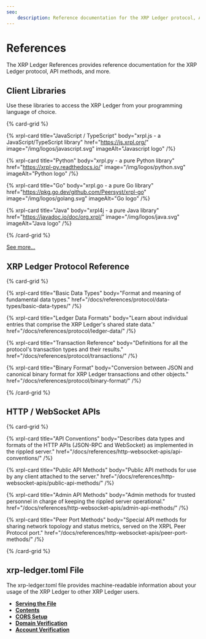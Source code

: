 ```yaml
---
seo:
    description: Reference documentation for the XRP Ledger protocol, API methods, and more. 
---
```

# References

The XRP Ledger References provides reference documentation for the XRP Ledger protocol, API methods, and more. 

## Client Libraries

Use these libraries to access the XRP Ledger from your programming language of choice.

{% card-grid %}

{% xrpl-card title="JavaScript / TypeScript" body="xrpl.js - a JavaScript/TypeScript library" href="https://js.xrpl.org/" image="/img/logos/javascript.svg" imageAlt="Javascript logo" /%}

{% xrpl-card title="Python" body="xrpl.py - a pure Python library" href="https://xrpl-py.readthedocs.io/" image="/img/logos/python.svg" imageAlt="Python logo" /%}

{% xrpl-card title="Go" body="xrpl.go - a pure Go library" href="https://pkg.go.dev/github.com/Peersyst/xrpl-go" image="/img/logos/golang.svg" imageAlt="Go logo" /%}

{% xrpl-card title="Java" body="xrpl4j - a pure Java library" href="https://javadoc.io/doc/org.xrpl/" image="/img/logos/java.svg" imageAlt="Java logo" /%}

{% /card-grid %}

[See more...](/docs/references/client-libraries/)

## XRP Ledger Protocol Reference

{% card-grid %}

{% xrpl-card title="Basic Data Types" body="Format and meaning of fundamental data types." href="/docs/references/protocol/data-types/basic-data-types/" /%}

{% xrpl-card title="Ledger Data Formats" body="Learn about individual entries that comprise the XRP Ledger's shared state data." href="/docs/references/protocol/ledger-data/" /%}

{% xrpl-card title="Transaction Reference" body="Definitions for all the protocol's transaction types and their results." href="/docs/references/protocol/transactions/" /%}

{% xrpl-card title="Binary Format" body="Conversion between JSON and canonical binary format for XRP Ledger transactions and other objects." href="/docs/references/protocol/binary-format/" /%}

{% /card-grid %}

## HTTP / WebSocket APIs

{% card-grid %}

{% xrpl-card title="API Conventions" body="Describes data types and formats of the HTTP APIs (JSON-RPC and WebSocket) as implemented in the rippled server." href="/docs/references/http-websocket-apis/api-conventions/" /%}

{% xrpl-card title="Public API Methods" body="Public API methods for use by any client attached to the server." href="/docs/references/http-websocket-apis/public-api-methods/" /%}

{% xrpl-card title="Admin API Methods" body="Admin methods for trusted personnel in charge of keeping the rippled server operational." href="/docs/references/http-websocket-apis/admin-api-methods/" /%}

{% xrpl-card title="Peer Port Methods" body="Special API methods for sharing network topology and status metrics, served on the XRPL Peer Protocol port." href="/docs/references/http-websocket-apis/peer-port-methods/" /%}

{% /card-grid %}

## xrp-ledger.toml File

The xrp-ledger.toml file provides machine-readable information about your usage of the XRP Ledger to other XRP Ledger users.

- [**Serving the File**](/docs/references/xrp-ledger-toml/#serving-the-file)
- [**Contents**](/docs/references/xrp-ledger-toml/#contents)
- [**CORS Setup**](/docs/references/xrp-ledger-toml/#cors-setup)
- [**Domain Verification**](/docs/references/xrp-ledger-toml/#domain-verification)
- [**Account Verification**](/docs/references/xrp-ledger-toml/#account-verification)
